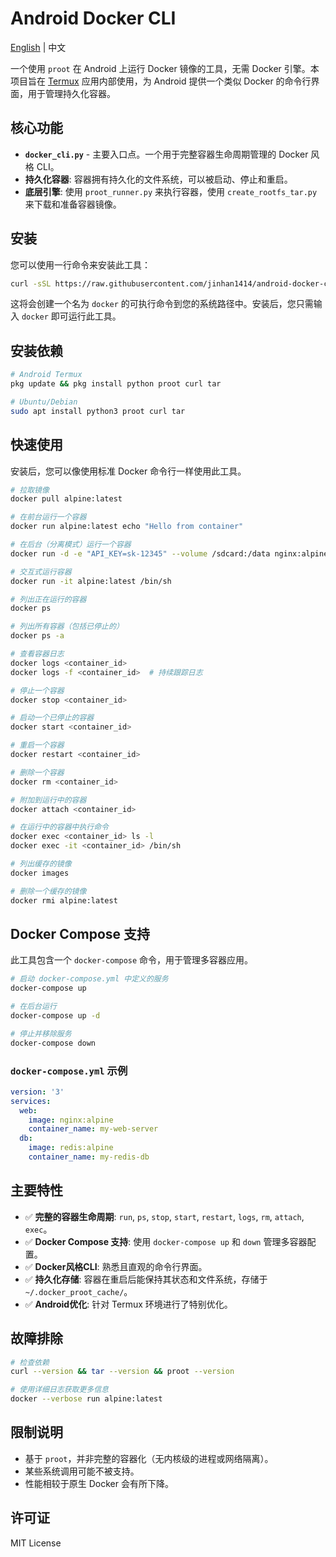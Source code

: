 # Android Docker CLI

[English](README.md) | 中文

一个使用 `proot` 在 Android 上运行 Docker 镜像的工具，无需 Docker 引擎。本项目旨在 [Termux](https://github.com/termux/termux-app) 应用内部使用，为 Android 提供一个类似 Docker 的命令行界面，用于管理持久化容器。

## 核心功能

- **`docker_cli.py`** - 主要入口点。一个用于完整容器生命周期管理的 Docker 风格 CLI。
- **持久化容器**: 容器拥有持久化的文件系统，可以被启动、停止和重启。
- **底层引擎**: 使用 `proot_runner.py` 来执行容器，使用 `create_rootfs_tar.py` 来下载和准备容器镜像。

## 安装

您可以使用一行命令来安装此工具：

```bash
curl -sSL https://raw.githubusercontent.com/jinhan1414/android-docker-cli/main/install.sh | sh
```

这将会创建一个名为 `docker` 的可执行命令到您的系统路径中。安装后，您只需输入 `docker` 即可运行此工具。

## 安装依赖

```bash
# Android Termux
pkg update && pkg install python proot curl tar

# Ubuntu/Debian
sudo apt install python3 proot curl tar
```

## 快速使用

安装后，您可以像使用标准 Docker 命令行一样使用此工具。

```bash
# 拉取镜像
docker pull alpine:latest

# 在前台运行一个容器
docker run alpine:latest echo "Hello from container"

# 在后台（分离模式）运行一个容器
docker run -d -e "API_KEY=sk-12345" --volume /sdcard:/data nginx:alpine

# 交互式运行容器
docker run -it alpine:latest /bin/sh

# 列出正在运行的容器
docker ps

# 列出所有容器（包括已停止的）
docker ps -a

# 查看容器日志
docker logs <container_id>
docker logs -f <container_id>  # 持续跟踪日志

# 停止一个容器
docker stop <container_id>

# 启动一个已停止的容器
docker start <container_id>

# 重启一个容器
docker restart <container_id>

# 删除一个容器
docker rm <container_id>

# 附加到运行中的容器
docker attach <container_id>

# 在运行中的容器中执行命令
docker exec <container_id> ls -l
docker exec -it <container_id> /bin/sh

# 列出缓存的镜像
docker images

# 删除一个缓存的镜像
docker rmi alpine:latest
```

## Docker Compose 支持

此工具包含一个 `docker-compose` 命令，用于管理多容器应用。

```bash
# 启动 docker-compose.yml 中定义的服务
docker-compose up

# 在后台运行
docker-compose up -d

# 停止并移除服务
docker-compose down
```

### `docker-compose.yml` 示例

```yaml
version: '3'
services:
  web:
    image: nginx:alpine
    container_name: my-web-server
  db:
    image: redis:alpine
    container_name: my-redis-db
```

## 主要特性

- ✅ **完整的容器生命周期**: `run`, `ps`, `stop`, `start`, `restart`, `logs`, `rm`, `attach`, `exec`。
- ✅ **Docker Compose 支持**: 使用 `docker-compose up` 和 `down` 管理多容器配置。
- ✅ **Docker风格CLI**: 熟悉且直观的命令行界面。
- ✅ **持久化存储**: 容器在重启后能保持其状态和文件系统，存储于 `~/.docker_proot_cache/`。
- ✅ **Android优化**: 针对 Termux 环境进行了特别优化。

## 故障排除

```bash
# 检查依赖
curl --version && tar --version && proot --version

# 使用详细日志获取更多信息
docker --verbose run alpine:latest
```

## 限制说明

- 基于 `proot`，并非完整的容器化（无内核级的进程或网络隔离）。
- 某些系统调用可能不被支持。
- 性能相较于原生 Docker 会有所下降。

## 许可证

MIT License
